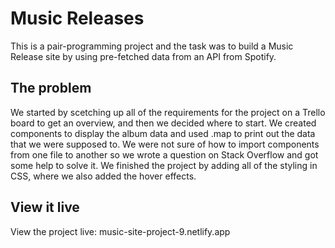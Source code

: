 # Music Releases
This is a pair-programming project and the task was to build a Music Release site by using pre-fetched data from an API from Spotify.


## The problem

We started by scetching up all of the requirements for the project on a Trello board to get an overview, and then we decided where to start.
We created components to display the album data and used .map to print out the data that we were supposed to. 
We were not sure of how to import components from one file to another so we wrote a question on Stack Overflow and got some help to solve it.
We finished the project by adding all of the styling in CSS, where we also added the hover effects. 


## View it live

View the project live: music-site-project-9.netlify.app
